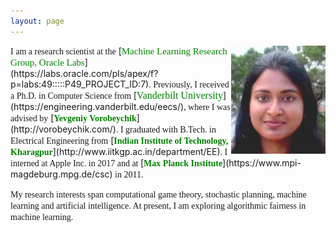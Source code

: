 ```yaml
---
layout: page
---
```


<img style="float: right;" src="assets/img/picture_profile.JPG" width="30%" height="30%">
<span style="font-family: 'verdana'; font-size: 14px;">I am a research scientist at the</span> [<span style="font-family: 'verdana'; font-size: 15px; color: green;">Machine Learning Research Group, Oracle Labs</span>](https://labs.oracle.com/pls/apex/f?p=labs:49:::::P49_PROJECT_ID:7)<span style="font-family: 'verdana'; font-size: 14px;">. Previously, I received a Ph.D. in Computer Science from </span>[<span style="font-family: 'verdana'; font-size: 16px; color: green;">Vanderbilt University</span>](https://engineering.vanderbilt.edu/eecs/)<span style="font-family: 'verdana'; font-size: 14px;">, where I was advised by</span> [<span style="font-family: 'verdana'; font-size: 14px; color: green;"><b>Yevgeniy Vorobeychik</b></span>](http://vorobeychik.com/)<span style="font-family: 'verdana'; font-size: 14px;">. I graduated with B.Tech. in Electrical Engineering from</span> [<span style="font-family: 'verdana'; font-size: 14px; color: green;"><b>Indian Institute of Technology, Kharagpur</b></span>](http://www.iitkgp.ac.in/department/EE)<span style="font-family: 'verdana'; font-size: 14px;">. I interned at Apple Inc. in 2017 and at </span> [<span style="font-family: 'verdana'; font-size: 14px; color: green;"><b>Max Planck Institute</b></span>](https://www.mpi-magdeburg.mpg.de/csc)<span style="font-family: 'verdana'; font-size: 14px;"> in 2011.</span>

<span style="font-family: 'verdana'; font-size: 14px;">My research interests span computational game theory, stochastic planning, machine learning and artificial intelligence. At present, I am exploring algorithmic fairness in machine learning.</span>





